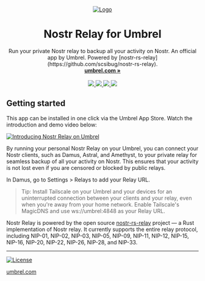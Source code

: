 <p align="center">
  <a href="https://umbrel.com">
    <img src="https://i.imgur.com/7Fd0HJy.jpg" alt="Logo">
  </a>
  <h1 align="center">Nostr Relay for Umbrel</h1>
  <p align="center">
    Run your private Nostr relay to backup all your activity on Nostr. An official app by Umbrel. Powered by [nostr-rs-relay](https://github.com/scsibug/nostr-rs-relay).
    <br />
    <a href="https://umbrel.com"><strong>umbrel.com »</strong></a>
    <br />
    <br />
    <a href="https://twitter.com/umbrel">
      <img src="https://img.shields.io/twitter/follow/umbrel?style=social" />
    </a>
    <a href="https://t.me/getumbrel">
      <img src="https://img.shields.io/badge/community-chat-%235351FB">
    </a>
    <a href="https://reddit.com/r/getumbrel">
      <img src="https://img.shields.io/reddit/subreddit-subscribers/getumbrel?style=social">
    </a>
    <a href="https://community.getumbrel.com">
      <img src="https://img.shields.io/badge/community-forum-%235351FB">
    </a>
  </p>
</p>

## Getting started

This app can be installed in one click via the Umbrel App Store. Watch the introduction and demo video below:

[![Introducing Nostr Relay on Umbrel](https://i.imgur.com/kv3QVs4.jpg)](https://www.youtube.com/watch?v=YjNa1MKvdrs "Introducing Nostr Relay on Umbrel")

By running your personal Nostr Relay on your Umbrel, you can connect your Nostr clients, such as Damus, Astral, and Amethyst, to your private relay for seamless backup of all your activity on Nostr. This ensures that your activity is not lost even if you are censored or blocked by public relays.

In Damus, go to Settings > Relays to add your Relay URL.

> Tip: Install Tailscale on your Umbrel and your devices for an uninterrupted connection between your clients and your relay, even when you're away from your home network. Enable Tailscale's MagicDNS and use ws://umbrel:4848 as your Relay URL.

Nostr Relay is powered by the open source [nostr-rs-relay](https://github.com/scsibug/nostr-rs-relay) project — a Rust implementation of Nostr relay. It currently supports the entire relay protocol, including NIP-01, NIP-02, NIP-03, NIP-05, NIP-09, NIP-11, NIP-12, NIP-15, NIP-16, NIP-20, NIP-22, NIP-26, NIP-28, and NIP-33.

---

[![License](https://img.shields.io/github/license/getumbrel/umbrel-nostr-relay?color=%235351FB)](https://github.com/getumbrel/umbrel-nostr-relay/blob/master/LICENSE.md)

[umbrel.com](https://umbrel.com)
